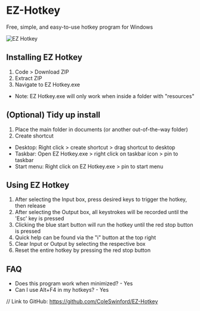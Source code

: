 # EZ-Hotkey
Free, simple, and easy-to-use hotkey program for Windows

![EZ Hotkey](https://user-images.githubusercontent.com/19520329/148511241-c271f390-5879-40f8-bc91-2b56b964da29.png)

## Installing EZ Hotkey
1) Code > Download ZIP
2) Extract ZIP
3) Navigate to EZ Hotkey.exe
- Note: EZ Hotkey.exe will only work when inside a folder with "resources"

## (Optional) Tidy up install
1) Place the main folder in documents (or another out-of-the-way folder)
2) Create shortcut
* Desktop: Right click > create shortcut > drag shortcut to desktop
* Taskbar: Open EZ Hotkey.exe > right click on taskbar icon > pin to taskbar
* Start menu: Right click on EZ Hotkey.exe > pin to start menu

## Using EZ Hotkey
1) After selecting the Input box, press desired keys to trigger the hotkey, then release
2) After selecting the Output box, all keystrokes will be recorded until the 'Esc' key is pressed
3) Clicking the blue start button will run the hotkey until the red stop button is pressed
4) Quick help can be found via the "i" button at the top right
5) Clear Input or Output by selecting the respective box
6) Reset the entire hotkey by pressing the red stop button

## FAQ
*  Does this program work when minimized? - Yes
* Can I use Alt+F4 in my hotkeys? - Yes


// Link to GitHub: https://github.com/ColeSwinford/EZ-Hotkey
